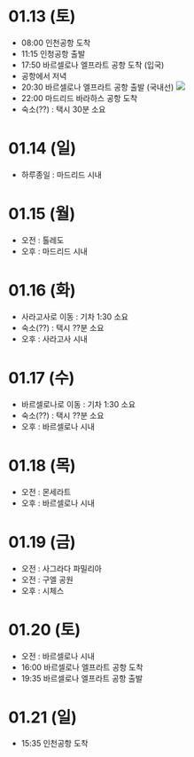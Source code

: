# 01.13 (토)
- 08:00 인천공항 도착
- 11:15 인청공항 출발
- 17:50 바르셀로나 엘프라트 공항 도착 (입국)
- 공항에서 저녁
- 20:30 바르셀로나 엘프라트 공항 출발 (국내선)
  <img src="https://github.com/breaker8758/spain/assets/26866611/0814f3fb-09b8-49c2-98de-7073b96a4294" />
- 22:00 마드리드 바라하스 공항 도착
- 숙소(??) : 택시 30분 소요

# 01.14 (일)
- 하루종일 : 마드리드 시내

# 01.15 (월)
- 오전 : 톨레도
- 오후 : 마드리드 시내

# 01.16 (화)
- 사라고사로 이동 : 기차 1:30 소요
- 숙소(??) : 택시 ??분 소요
- 오후 : 사라고사 시내

# 01.17 (수)
- 바르셀로나로 이동 : 기차 1:30 소요
- 숙소(??) : 택시 ??분 소요
- 오후 : 바르셀로나 시내

# 01.18 (목)
- 오전 : 몬세라트
- 오후 : 바르셀로나 시내

# 01.19 (금)
- 오전 : 사그라다 파밀리아
- 오전 : 구엘 공원
- 오후 : 시체스

# 01.20 (토)
- 오전 : 바르셀로나 시내
- 16:00 바르셀로나 엘프라트 공항 도착
- 19:35 바르셀로나 엘프라트 공항 출발

# 01.21 (일)
- 15:35 인천공항 도착
